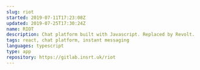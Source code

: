 ```yaml
---
slug: riot
started: 2019-07-11T17:23:08Z
updated: 2019-07-25T17:30:24Z
name: RIOT
description: Chat platform built with Javascript. Replaced by Revolt.
tags: react, chat platform, instant messaging
languages: typescript
type: app
repository: https://gitlab.insrt.uk/riot
---
```

